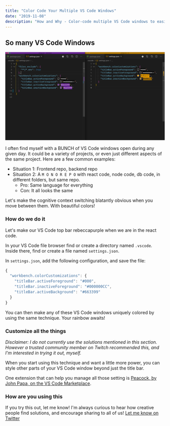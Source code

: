 ```yaml
---
title: "Color Code Your Multiple VS Code Windows"
date: "2019-11-08"
description: "How and Why - Color-code multiple VS Code windows to easily tell what context of code you're working in"
---
```


## So many VS Code Windows

![Multiple Visual Studio Code windows with unique colors for the top window bar](./multiple-windows.png)

I often find myself with a BUNCH of VS Code windows open during any given day. It could be a variety of projects, or even just different aspects of the same project. Here are a few common examples:

- Situation 1: Frontend repo, backend repo
- Situation 2: A `M O N O R E P O` with react code, node code, db code, in different folders, but same repo.
  - Pro: Same language for everything
  - Con: It all looks the same

Let's make the cognitive context switching blatantly obvious when you move between them. With beautiful colors!

### How do we do it

Let's make our VS Code top bar rebeccapurple when we are in the react code.

In your VS Code file browser find or create a directory named `.vscode`. Inside there, find or create a file named `settings.json`.

In `settings.json`, add the following configuration, and save the file:

```javascript
{
  "workbench.colorCustomizations": {
    "titleBar.activeForeground": "#000",
    "titleBar.inactiveForeground": "#000000CC",
    "titleBar.activeBackground": "#663399"
  }
}
```

You can then make any of these VS Code windows uniquely colored by using the same technique. Your rainbow awaits!

### Customize all the things

_Disclaimer: I do not currently use the solutions mentioned in this section. However a trusted community member on Twitch recommended this, and I'm interested in trying it out, myself._

When you start using this technique and want a little more power, you can style other parts of your VS Code window beyond just the title bar.

One extension that can help you manage all those setting is [Peacock, by John Papa, on the VS Code Marketplace](https://marketplace.visualstudio.com/items?itemName=johnpapa.vscode-peacock).

### How are you using this

If you try this out, let me know! I'm always curious to hear how creative people find solutions, and encourage sharing to all of us! [Let me know on Twitter](https://twitter.com/drpoindexter)
